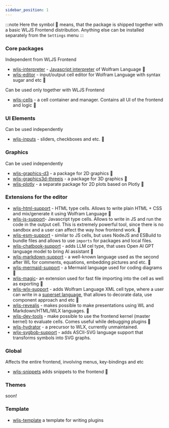 ```yaml
---
sidebar_position: 1
---
```


:::note
Here the symbol 🔶 means, that the package is shipped together with a basic WLJS Frontend distribution. Anything else can be installed separately from the `Settings` menu
:::
### Core packages
Independent from WLJS Frontend
- [wljs-interpreter](https://github.com/JerryI/wljs-interpreter) - [Javascript interpreter](../../../../interpreter/intro.md) of Wolfram Language 🔶
- [wljs-editor](https://github.com/JerryI/wljs-editor) - input/output cell editor for Wolfram Language with syntax sugar and etc 🔶

Can be used only together with WLJS Frontend
- [wljs-cells](https://github.com/JerryI/wljs-cells) - a cell container and manager. Contains all UI of the frontend and logic 🔶

### UI Elements
Can be used independently
- [wljs-inputs](https://github.com/JerryI/wljs-inputs) - sliders, checkboxes and etc. 🔶

### Graphics
Can be used independently
- [wljs-graphics-d3](https://github.com/JerryI/wljs-graphics-d3) - a package for 2D graphics 🔶
- [wljs-graphics3d-threejs](https://github.com/JerryI/Mathematica-ThreeJS-graphics-engine) - a package for 3D graphics 🔶
- [wljs-plotly](https://github.com/JerryI/wljs-plotly) - a separate package for 2D plots based on Plotly 🔶

### Extensions for the editor
- [wljs-html-support](https://github.com/JerryI/wljs-html-support) - HTML type cells. Allows to write plain HTML + CSS and mix/generate it using Wolfram Language 🔶
- [wljs-js-support](https://github.com/JerryI/wljs-js-support)- Javascript type cells. Allows to write in JS and run the code in the output cell. This is extremely powerful tool, since there is no sandbox and a user can affect the way how frontend work. 🔶
- [wljs-esm-support](https://github.com/JerryI/wljs-esm-support) - similar to JS cells, but uses NodeJS and ESBuild to bundle files and allows to use `imports` for packages and local files.
- [wljs-chatbook-support](https://github.com/KirillBelovTest/wljs-chatbook-support) - adds LLM cel type, that uses Open AI GPT language model to bring AI assistant 🔶
- [wljs-markdown-support](https://github.com/JerryI/wljs-markdown-support) - a well-known language used as the second after WL for comments, equations, embedding pictures and etc. 🔶
- [wljs-mermaid-support](https://github.com/JerryI/wljs-mermaid-support) - a Mermaid language used for coding diagrams 🔶
- [wljs-magic](https://github.com/JerryI/wljs-magic-support)- an extension used for fast file importing into the cell as well as exporting 🔶
- [wljs-wlx-support](https://github.com/JerryI/wljs-wlx-support) - adds Wolfram Language XML cell type, where a user can write in a [superset language](../../../../wlx/basics.md), that allows to decorate data, use component approach and etc 🔶
- [wljs-revealjs](https://github.com/JerryI/wljs-revealjs) - makes possible to make presentations using WL and Markdown/HTML/WLX languages. 🔶
- [wljs-dev-tools](https://github.com/JerryI/wljs-dev-tools) - make possible to use the frontend kernel (master kernel) to evaluate cells. Comes useful while debugging plugins 🔶
- [wljs-hydrator](https://github.com/JerryI/wljs-hydrator) - a precursor to WLX, currently unmaintained.
- [wljx-svgbob-support](https://github.com/JerryI/wljs-svgbob-support) - adds ASCII-SVG language support that transforms symbols into SVG graphs.

### Global
Affects the entire frontend, involving menus, key-bindings and etc
- [wljs-snippets](https://github.com/JerryI/wljs-snippets) adds snippets to the frontend 🔶

### Themes
soon!

### Template
- [wljs-template](https://github.com/JerryI/wljs-template) a template for writing plugins
